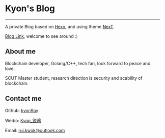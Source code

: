 # Kyon's Blog

---

A private Blog based on [Hexo](https://github.com/hexojs/hexo), and using theme [NexT](https://github.com/iissnan/hexo-theme-next).

[Blog Link](https://kyonray.com), welcome to see around :)

## About me

Blockchain developer, Golang/C++, tech fan, look forward to peace and love.

SCUT Master student, research direction is security and scability of blockchain.

## Contact me

Github: [kyonRay](https://github.com/kyonRay)

Weibo: [Kyon_锐酱](https://weibo.com/yoyokyon)

Email: [rui.kwok@outlook.com](mailto:rui.kwok@outlook.com)
